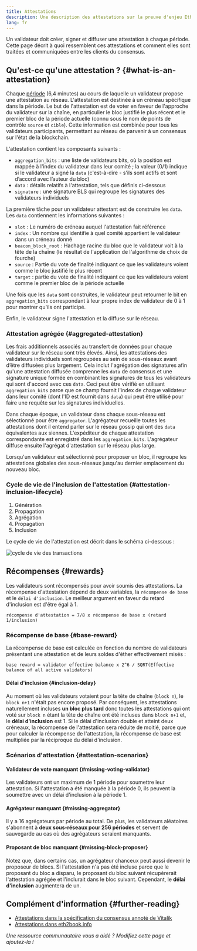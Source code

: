 ```yaml
---
title: Attestations
description: Une description des attestations sur la preuve d'enjeu Ethereum.
lang: fr
---
```


Un validateur doit créer, signer et diffuser une attestation à chaque période. Cette page décrit à quoi ressemblent ces attestations et comment elles sont traitées et communiquées entre les clients du consensus.

## Qu'est-ce qu'une attestation ? {#what-is-an-attestation}

Chaque [période](/glossary/#epoch) (6,4 minutes) au cours de laquelle un validateur propose une attestation au réseau. L'attestation est destinée à un créneau spécifique dans la période. Le but de l'attestation est de voter en faveur de l'approche du validateur sur la chaîne, en particulier le bloc justifié le plus récent et le premier bloc de la période actuelle (connu sous le nom de points de contrôle `source` et `cible`). Cette information est combinée pour tous les validateurs participants, permettant au réseau de parvenir à un consensus sur l'état de la blockchain.

L'attestation contient les composants suivants :

- `aggregation_bits` : une liste de validateurs bits, où la position est mappée à l'index du validateur dans leur comité ; la valeur (0/1) indique si le validateur a signé la `data` (c'est-à-dire - s’ils sont actifs et sont d’accord avec l’auteur du bloc)
- `data` : détails relatifs à l'attestation, tels que définis ci-dessous
- `signature` : une signature BLS qui regroupe les signatures des validateurs individuels

La première tâche pour un validateur attestant est de construire les `data`. Les `data` contiennent les informations suivantes :

- `slot` : Le numéro de créneau auquel l'attestation fait référence
- `index` : Un nombre qui identifie à quel comité appartient le validateur dans un créneau donné
- `beacon_block_root` : Hachage racine du bloc que le validateur voit à la tête de la chaîne (le résultat de l'application de l'algorithme de choix de fourche)
- `source` : Partie du vote de finalité indiquant ce que les validateurs voient comme le bloc justifié le plus récent
- `target` : partie du vote de finalité indiquant ce que les validateurs voient comme le premier bloc de la période actuelle

Une fois que les `data` sont construites, le validateur peut retourner le bit en `aggregation_bits` correspondant à leur propre index de validateur de 0 à 1 pour montrer qu'ils ont participé.

Enfin, le validateur signe l'attestation et la diffuse sur le réseau.

### Attestation agrégée {#aggregated-attestation}

Les frais additionnels associés au transfert de données pour chaque validateur sur le réseau sont très élevés. Ainsi, les attestations des validateurs individuels sont regroupées au sein de sous-réseaux avant d’être diffusées plus largement. Cela inclut l'agrégation des signatures afin qu'une attestation diffusée comprenne les `data` de consensus et une signature unique formée en combinant les signatures de tous les validateurs qui sont d'accord avec ces `data`. Ceci peut être vérifié en utilisant `aggregation_bits` parce que ce champ fournit l'index de chaque validateur dans leur comité (dont l'ID est fournit dans `data`) qui peut être utilisé pour faire une requête sur les signatures individuelles.

Dans chaque époque, un validateur dans chaque sous-réseau est sélectionné pour être `aggregator`. L'agrégateur recueille toutes les attestations dont il entend parler sur le réseau gossip qui ont des `data` équivalentes aux siennes. L'expéditeur de chaque attestation correspondante est enregistré dans les `aggregation_bits`. L'agrégateur diffuse ensuite l'agrégat d'attestation sur le réseau plus large.

Lorsqu'un validateur est sélectionné pour proposer un bloc, il regroupe les attestations globales des sous-réseaux jusqu'au dernier emplacement du nouveau bloc.

### Cycle de vie de l'inclusion de l'attestation {#attestation-inclusion-lifecycle}

1. Génération
2. Propagation
3. Agrégation
4. Propagation
5. Inclusion

Le cycle de vie de l'attestation est décrit dans le schéma ci-dessous :

![cycle de vie des transactions](./attestation_schematic.png)

## Récompenses {#rewards}

Les validateurs sont récompensés pour avoir soumis des attestations. La récompense d'attestation dépend de deux variables, la `récompense de base` et le `délai d'inclusion`. Le meilleur argument en faveur du retard d'inclusion est d'être égal à 1.

`récompense d'attestation = 7/8 x récompense de base x (retard 1/inclusion)`

### Récompense de base {#base-reward}

La récompense de base est calculée en fonction du nombre de validateurs présentant une attestation et de leurs soldes d'éther effectivement misés :

`base reward = validator effective balance x 2^6 / SQRT(Effective balance of all active validators)`

#### Délai d'inclusion {#inclusion-delay}

Au moment où les validateurs votaient pour la tête de chaîne (`block n`), le `block n+1` n'était pas encore proposé. Par conséquent, les attestations naturellement incluses **un bloc plus tard** donc toutes les attestations qui ont voté sur `block n` étant la tête de chaîne ont été incluses dans `block n+1` et, le **délai d'inclusion** est 1. Si le délai d'inclusion double et atteint deux créneaux, la récompense de l'attestation sera réduite de moitié, parce que pour calculer la récompense de l'attestation, la récompense de base est multipliée par la réciproque du délai d'inclusion.

### Scénarios d'attestation {#attestation-scenarios}

#### Validateur de vote manquant {#missing-voting-validator}

Les validateurs ont un maximum de 1 période pour soumettre leur attestation. Si l'attestation a été manquée à la période 0, ils peuvent la soumettre avec un délai d'inclusion à la période 1.

#### Agrégateur manquant {#missing-aggregator}

Il y a 16 agrégateurs par période au total. De plus, les validateurs aléatoires s'abonnent à **deux sous-réseaux pour 256 périodes** et servent de sauvegarde au cas où des agrégateurs seraient manquants.

#### Proposant de bloc manquant {#missing-block-proposer}

Notez que, dans certains cas, un agrégateur chanceux peut aussi devenir le proposeur de blocs. Si l'attestation n'a pas été incluse parce que le proposant du bloc a disparu, le proposant du bloc suivant récupérerait l'attestation agrégée et l'inclurait dans le bloc suivant. Cependant, le **délai d'inclusion** augmentera de un.

## Complément d'information {#further-reading}

- [Attestations dans la spécification du consensus annoté de Vitalik](https://github.com/ethereum/annotated-spec/blob/master/phase0/beacon-chain.md#attestationdata)
- [Attestations dans eth2book.info](https://eth2book.info/altair/part3/containers/dependencies#attestationdata)

_Une ressource communautaire vous a aidé ? Modifiez cette page et ajoutez-la !_
